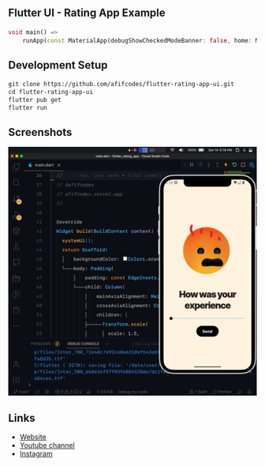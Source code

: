 ## Flutter UI - Rating App Example

```dart
void main() =>
    runApp(const MaterialApp(debugShowCheckedModeBanner: false, home: MyApp()));
```

## Development Setup
```
git clone https://github.com/afifcodes/flutter-rating-app-ui.git
cd flutter-rating-app-ui
flutter pub get
flutter run
```

## Screenshots
<img src="screenshots/1.png" />

## Links

* [Website](https://afifcodes.vercel.app)
* [Youtube channel](https://youtube.com/afifcodes)
* [Instagram](https://instagram.com/afifcodes)
